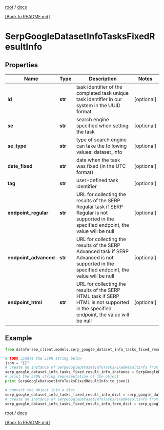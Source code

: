 [root](./../ "root") / [docs](./ "docs")

[[Back to README.md]](./../README.md "[Back to README.md]")

# SerpGoogleDatasetInfoTasksFixedResultInfo

## Properties

Name | Type | Description | Notes
------------ | ------------- | ------------- | -------------
**id** | **str** | task identifier of the completed task unique task identifier in our system in the UUID format | [optional]
**se** | **str** | search engine specified when setting the task | [optional]
**se_type** | **str** | type of search engine can take the following values: dataset_info | [optional]
**date_fixed** | **str** | date when the task was fixed (in the UTC format) | [optional]
**tag** | **str** | user-defined task identifier | [optional]
**endpoint_regular** | **str** | URL for collecting the results of the SERP Regular task if SERP Regular is not supported in the specified endpoint, the value will be null | [optional]
**endpoint_advanced** | **str** | URL for collecting the results of the SERP Advanced task if SERP Advanced is not supported in the specified endpoint, the value will be null | [optional]
**endpoint_html** | **str** | URL for collecting the results of the SERP HTML task if SERP HTML is not supported in the specified endpoint, the value will be null | [optional]

## Example

```python
from dataforseo_client.models.serp_google_dataset_info_tasks_fixed_result_info import SerpGoogleDatasetInfoTasksFixedResultInfo

# TODO update the JSON string below
json = "{}"
# create an instance of SerpGoogleDatasetInfoTasksFixedResultInfo from a JSON string
serp_google_dataset_info_tasks_fixed_result_info_instance = SerpGoogleDatasetInfoTasksFixedResultInfo.from_json(json)
# print the JSON string representation of the object
print SerpGoogleDatasetInfoTasksFixedResultInfo.to_json()

# convert the object into a dict
serp_google_dataset_info_tasks_fixed_result_info_dict = serp_google_dataset_info_tasks_fixed_result_info_instance.to_dict()
# create an instance of SerpGoogleDatasetInfoTasksFixedResultInfo from a dict
serp_google_dataset_info_tasks_fixed_result_info_form_dict = serp_google_dataset_info_tasks_fixed_result_info.from_dict(serp_google_dataset_info_tasks_fixed_result_info_dict)
```

  

[root](./../ "root") / [docs](./ "docs")

[[Back to README.md]](./../README.md "[Back to README.md]")